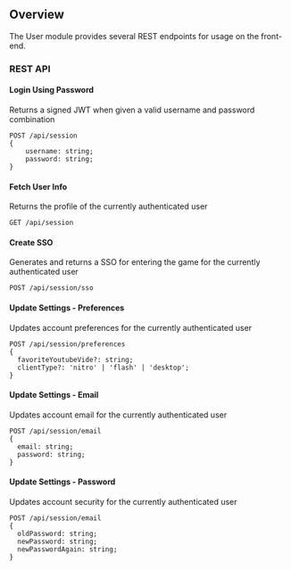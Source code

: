 ## Overview
The User module provides several REST endpoints for usage on the front-end.

### REST API

#### Login Using Password
Returns a signed JWT when given a valid username and password combination
```
POST /api/session
{
    username: string;
    password: string;
}
```

#### Fetch User Info
Returns the profile of the currently authenticated user
```
GET /api/session
```

#### Create SSO
Generates and returns a SSO for entering the game for the currently authenticated user
```
POST /api/session/sso
```

#### Update Settings - Preferences
Updates account preferences for the currently authenticated user
```
POST /api/session/preferences
{
  favoriteYoutubeVide?: string;
  clientType?: 'nitro' | 'flash' | 'desktop';
}
```

#### Update Settings - Email
Updates account email for the currently authenticated user
```
POST /api/session/email
{
  email: string;
  password: string;
}
```

#### Update Settings - Password
Updates account security for the currently authenticated user
```
POST /api/session/email
{
  oldPassword: string;
  newPassword: string;
  newPasswordAgain: string;
}
```
